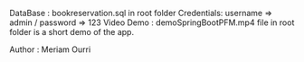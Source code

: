 DataBase : bookreservation.sql in root folder
Credentials: username => admin / password => 123
Video Demo : demoSpringBootPFM.mp4 file in root folder is a short demo of the app.

Author : Meriam Ourri
